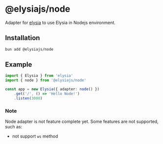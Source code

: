 # @elysiajs/node
Adapter for [elysia](https://github.com/elysiajs/elysia) to use Elysia in Nodejs environment.

## Installation
```bash
bun add @elysiajs/node
```

## Example
```typescript
import { Elysia } from 'elysia'
import { node } from '@elysiajs/node'

const app = new Elysia({ adapter: node() })
    .get('/', () => 'Hello Node!')
    .listen(3000)
```

### Note
Node adapter is not feature complete yet. Some features are not supported, such as:
- not support `ws` method
